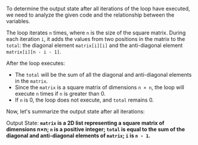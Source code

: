 To determine the output state after all iterations of the loop have executed, we need to analyze the given code and the relationship between the variables.

The loop iterates `n` times, where `n` is the size of the square matrix. During each iteration `i`, it adds the values from two positions in the matrix to the `total`: the diagonal element `matrix[i][i]` and the anti-diagonal element `matrix[i][n - i - 1]`. 

After the loop executes:

- The `total` will be the sum of all the diagonal and anti-diagonal elements in the `matrix`.
- Since the `matrix` is a square matrix of dimensions `n × n`, the loop will execute `n` times if `n` is greater than 0.
- If `n` is 0, the loop does not execute, and `total` remains 0.

Now, let's summarize the output state after all iterations:

Output State: **`matrix` is a 2D list representing a square matrix of dimensions n×n; `n` is a positive integer; `total` is equal to the sum of the diagonal and anti-diagonal elements of `matrix`; `i` is `n - 1`.**